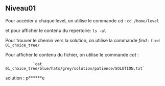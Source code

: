 ## Niveau01
Pour accéder à chaque level, on utilise le commande *cd* :    `cd /home/level`

 et pour afficher le contenu du repertoire:    `ls -al`

Pour trouver le chemin vers la solution, on utilise la commande *find* :   `find 01_choice_tree/`
      
Pour afficher le contenu du fichier, on utilise le commande *cat* :   

                `cat 01_choice_tree/blue/hats/grey/solution/patience/SOLUTION.txt`

solution : p******e
